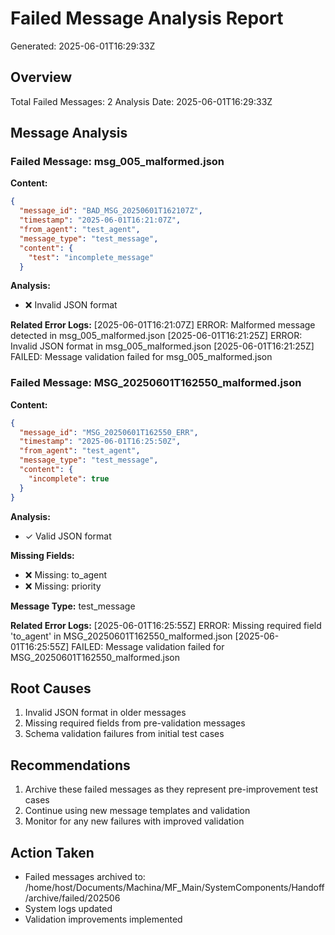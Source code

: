 # Failed Message Analysis Report
Generated: 2025-06-01T16:29:33Z

## Overview
Total Failed Messages: 2
Analysis Date: 2025-06-01T16:29:33Z

## Message Analysis

### Failed Message: msg_005_malformed.json
**Content:**
```json
{
  "message_id": "BAD_MSG_20250601T162107Z",
  "timestamp": "2025-06-01T16:21:07Z",
  "from_agent": "test_agent",
  "message_type": "test_message",
  "content": {
    "test": "incomplete_message"
  }
```

**Analysis:**
- ❌ Invalid JSON format

**Related Error Logs:**
[2025-06-01T16:21:07Z] ERROR: Malformed message detected in msg_005_malformed.json
[2025-06-01T16:21:25Z] ERROR: Invalid JSON format in msg_005_malformed.json
[2025-06-01T16:21:25Z] FAILED: Message validation failed for msg_005_malformed.json

### Failed Message: MSG_20250601T162550_malformed.json
**Content:**
```json
{
  "message_id": "MSG_20250601T162550_ERR",
  "timestamp": "2025-06-01T16:25:50Z",
  "from_agent": "test_agent",
  "message_type": "test_message",
  "content": {
    "incomplete": true
  }
}
```

**Analysis:**
- ✓ Valid JSON format

**Missing Fields:**
- ❌ Missing: to_agent
- ❌ Missing: priority

**Message Type:** test_message

**Related Error Logs:**
[2025-06-01T16:25:55Z] ERROR: Missing required field 'to_agent' in MSG_20250601T162550_malformed.json
[2025-06-01T16:25:55Z] FAILED: Message validation failed for MSG_20250601T162550_malformed.json

## Root Causes
1. Invalid JSON format in older messages
2. Missing required fields from pre-validation messages
3. Schema validation failures from initial test cases

## Recommendations
1. Archive these failed messages as they represent pre-improvement test cases
2. Continue using new message templates and validation
3. Monitor for any new failures with improved validation

## Action Taken
- Failed messages archived to: /home/host/Documents/Machina/MF_Main/SystemComponents/Handoff/archive/failed/202506
- System logs updated
- Validation improvements implemented
